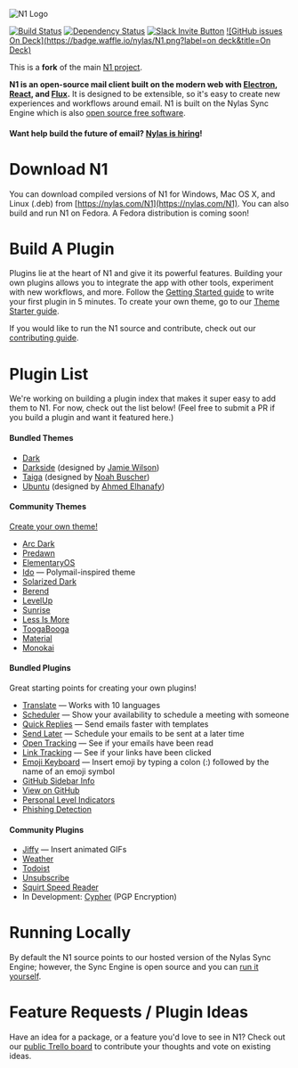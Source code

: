 ![N1 Logo](https://edgehill.s3.amazonaws.com/static/N1.png)

[![Build Status](https://travis-ci.org/mbilker/N1.svg?branch=master)](https://travis-ci.org/mbilker/N1)
[![Dependency Status](https://david-dm.org/mbilker/N1.svg)](https://david-dm.org/mbilker/N1)
[![Slack Invite Button](http://slack-invite.nylas.com/badge.svg)](http://slack-invite.nylas.com)
[![GitHub issues On Deck](https://badge.waffle.io/nylas/N1.png?label=on deck&title=On Deck)](https://waffle.io/nylas/N1)

This is a **fork** of the main [N1 project](https://github.com/nylas/N1).

**N1 is an open-source mail client built on the modern web with [Electron](https://github.com/atom/electron), [React](https://facebook.github.io/react/), and [Flux](https://facebook.github.io/flux/).** It is designed to be extensible, so it's easy to create new experiences and workflows around email. N1 is built on the Nylas Sync Engine which is also [open source free software](https://github.com/nylas/sync-engine).
#### Want help build the future of email? [Nylas is hiring](https://jobs.lever.co/nylas)!

# Download N1

You can download compiled versions of N1 for Windows, Mac OS X, and Linux (.deb) from [https://nylas.com/N1](https://nylas.com/N1). You can also build and run N1 on Fedora. A Fedora distribution is coming soon!

# Build A Plugin

Plugins lie at the heart of N1 and give it its powerful features. Building your own plugins allows you to integrate the app with other tools, experiment with new workflows, and more. Follow the [Getting Started guide](http://nylas.com/N1/getting-started/) to write your first plugin in 5 minutes. To create your own theme, go to our [Theme Starter guide](http://github.com/nylas/N1-theme-starter).

If you would like to run the N1 source and contribute, check out our [contributing
guide](https://github.com/nylas/N1/blob/master/CONTRIBUTING.md).

# Plugin List
We're working on building a plugin index that makes it super easy to add them to N1. For now, check out the list below! (Feel free to submit a PR if you build a plugin and want it featured here.)

#### Bundled Themes
- [Dark](https://github.com/nylas/N1/tree/master/internal_packages/ui-dark)
- [Darkside](https://github.com/nylas/N1/tree/master/internal_packages/ui-darkside) (designed by [Jamie Wilson](https://github.com/jamiewilson))
- [Taiga](https://github.com/nylas/N1/tree/master/internal_packages/ui-taiga) (designed by [Noah Buscher](https://github.com/noahbuscher))
- [Ubuntu](https://github.com/nylas/N1/tree/master/internal_packages/ui-ubuntu) (designed by [Ahmed Elhanafy](https://github.com/ahmedlhanafy))

#### Community Themes
[Create your own theme!](http://github.com/nylas/N1-theme-starter)
- [Arc Dark](https://github.com/varlesh/Nylas-Arc-Dark-Theme)
- [Predawn](https://github.com/adambmedia/N1-Predawn)
- [ElementaryOS](https://github.com/edipox/elementary-nylas)
- [Ido](https://github.com/edipox/n1-ido) — Polymail-inspired theme
- [Solarized Dark](https://github.com/NSHenry/N1-Solarized-Dark)
- [Berend](https://github.com/Frique/N1-Berend)
- [LevelUp](https://github.com/stolinski/level-up-nylas-n1-theme)
- [Sunrise](https://github.com/jackiehluo/n1-sunrise)
- [Less Is More](https://github.com/P0WW0W/less-is-more/)
- [ToogaBooga](https://github.com/brycedorn/N1-ToogaBooga)
- [Material](https://github.com/jackiehluo/n1-material)
- [Monokai](https://github.com/jamiehenson/n1-monokai)

#### Bundled Plugins
Great starting points for creating your own plugins!
- [Translate](https://github.com/nylas/N1/tree/master/internal_packages/composer-translate) — Works with 10 languages
- [Scheduler](https://github.com/nylas/N1/tree/master/internal_packages/N1-Scheduler) — Show your availability to schedule a meeting with someone
- [Quick Replies](https://github.com/nylas/N1/tree/master/internal_packages/composer-templates) — Send emails faster with templates
- [Send Later](https://github.com/nylas/N1/tree/master/internal_packages/send-later) — Schedule your emails to be sent at a later time
- [Open Tracking](https://github.com/nylas/N1/tree/master/internal_packages/open-tracking) — See if your emails have been read
- [Link Tracking](https://github.com/nylas/N1/tree/master/internal_packages/link-tracking) — See if your links have been clicked
- [Emoji Keyboard](https://github.com/nylas/N1/tree/master/internal_packages/composer-emoji) — Insert emoji by typing a colon (:) followed by the name of an emoji symbol
- [GitHub Sidebar Info](https://github.com/nylas/N1/tree/master/internal_packages/github-contact-card)
- [View on GitHub](https://github.com/nylas/N1/tree/master/internal_packages/message-view-on-github)
- [Personal Level Indicators](https://github.com/nylas/N1/tree/master/internal_packages/personal-level-indicators)
- [Phishing Detection](https://github.com/nylas/N1/tree/master/internal_packages/phishing-detection)

#### Community Plugins
- [Jiffy](http://noahbuscher.github.io/N1-Jiffy/) — Insert animated GIFs
- [Weather](https://github.com/jackiehluo/n1-weather)
- [Todoist](https://github.com/anopensourceguy/TodoistN1)
- [Unsubscribe](https://github.com/colinking/n1-unsubscribe)
- [Squirt Speed Reader](https://github.com/HarleyKwyn/squirt-reader-N1-plugin/)
- In Development: [Cypher](https://github.com/mbilker/cypher) (PGP Encryption)

# Running Locally
By default the N1 source points to our hosted version of the Nylas Sync Engine; however, the Sync Engine is open source and you can [run it yourself](https://github.com/nylas/N1/blob/master/CONFIGURATION.md).

# Feature Requests / Plugin Ideas

Have an idea for a package, or a feature you'd love to see in N1? Check out our
[public Trello board](https://trello.com/b/hxsqB6vx/n1-open-source-roadmap)
to contribute your thoughts and vote on existing ideas.
